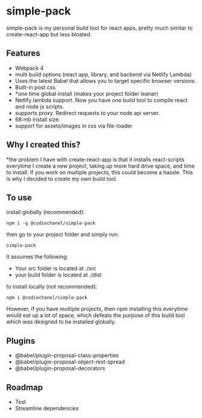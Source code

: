# simple-pack

simple-pack is my personal build tool for react apps, pretty much similar to create-react-app but less bloated.

## Features

- Webpack 4
- multi build options (react app, library, and backend via Netlify Lambda)
- Uses the latest Babel that allows you to target specific browser versions.
- Built-in post css
- *one time global install (makes your project folder leaner) 
- Netlify lambda support. Now you have one build tool to compile react and node js scripts. 
- supports proxy. Redirect requests to your node api server. 
- 68 mb install size. 
- support for assets/images in css via file-loader

## Why I created this?

*the problem I have with create-react-app is that it installs react-scripts everytime I create a new project, taking up more hard drive space, and time to install. If you work on multiple projects, this could become a hassle. This is why I decided to create my own build tool.

## To use

install globally (recommended):

`npm i -g @codiechanel/simple-pack`

then go to your project folder and simply run:

`simple-pack`

It assumes the following:

- Your src folder is located at ./src
- your build folder is located at ./dist

to install locally (not recommended):

`npm i @codiechanel/simple-pack`

However, if you have multiple projects, then npm installing this everytime would eat up a lot of space, which defeats the purpose of this build tool which was designed to be installed globally. 

## Plugins

- @babel/plugin-proposal-class-properties
- @babel/plugin-proposal-object-rest-spread
- @babel/plugin-proposal-decorators

## Roadmap

- Test
- Streamline dependencies
